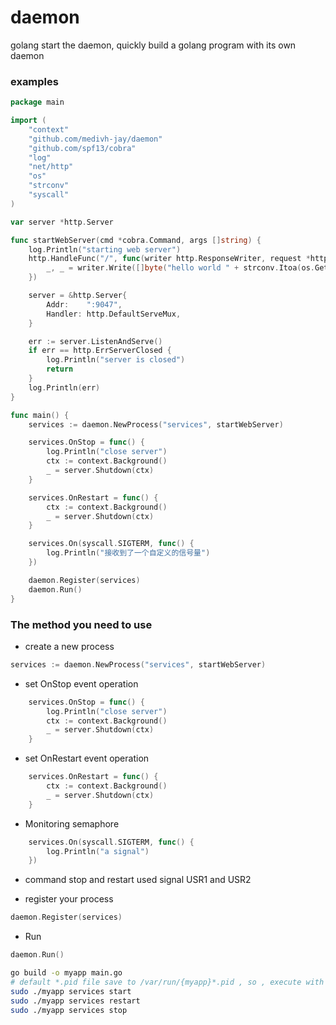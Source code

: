 # daemon
golang start the daemon,
quickly build a golang program with its own daemon

### examples
```go
package main

import (
	"context"
	"github.com/medivh-jay/daemon"
	"github.com/spf13/cobra"
	"log"
	"net/http"
	"os"
	"strconv"
	"syscall"
)

var server *http.Server

func startWebServer(cmd *cobra.Command, args []string) {
	log.Println("starting web server")
	http.HandleFunc("/", func(writer http.ResponseWriter, request *http.Request) {
		_, _ = writer.Write([]byte("hello world " + strconv.Itoa(os.Getpid())))
	})

	server = &http.Server{
		Addr:    ":9047",
		Handler: http.DefaultServeMux,
	}

	err := server.ListenAndServe()
	if err == http.ErrServerClosed {
		log.Println("server is closed")
		return
	}
	log.Println(err)
}

func main() {
	services := daemon.NewProcess("services", startWebServer)

	services.OnStop = func() {
		log.Println("close server")
		ctx := context.Background()
		_ = server.Shutdown(ctx)
	}

	services.OnRestart = func() {
		ctx := context.Background()
		_ = server.Shutdown(ctx)
	}

	services.On(syscall.SIGTERM, func() {
		log.Println("接收到了一个自定义的信号量")
	})

	daemon.Register(services)
	daemon.Run()
}
```

### The method you need to use
- create a new process
```go
services := daemon.NewProcess("services", startWebServer)
```

- set OnStop event operation
```go
	services.OnStop = func() {
		log.Println("close server")
		ctx := context.Background()
		_ = server.Shutdown(ctx)
	}
```

- set OnRestart event operation
```go
	services.OnRestart = func() {
		ctx := context.Background()
		_ = server.Shutdown(ctx)
	}
```

- Monitoring semaphore
```go
	services.On(syscall.SIGTERM, func() {
		log.Println("a signal")
	})
```

- command stop and restart used signal USR1 and USR2

- register your process
```go
daemon.Register(services)
```

- Run
```go
daemon.Run()
```


```bash
go build -o myapp main.go
# default *.pid file save to /var/run/{myapp}*.pid , so , execute with sudo
sudo ./myapp services start
sudo ./myapp services restart
sudo ./myapp services stop
```
